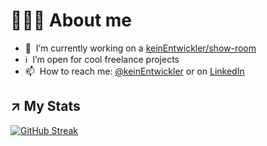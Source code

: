 # 🧑🏻‍💻 About me

- 💪 &nbsp;I’m currently working on a [keinEntwickler/show-room](https://github.com/keinEntwickler/show-room)
- ℹ️ &nbsp;I’m open for cool freelance projects
- 📫 &nbsp;How to reach me: [@keinEntwickler](https://twitter.com/keinEntwickler) or on [LinkedIn](https://www.linkedin.com/in/marco-lombardi-nixdev/)


## ↗️ My Stats

[![GitHub Streak](http://github-readme-streak-stats.herokuapp.com?user=keinEntwickler&theme=neon-dark)](https://git.io/streak-stats)
